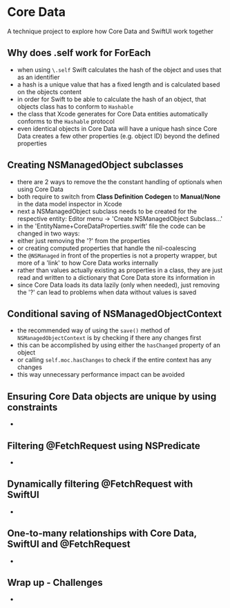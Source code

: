 # Core Data
A technique project to explore how Core Data and SwiftUI work together

## Why does \.self work for ForEach
- when using `\.self` Swift calculates the hash of the object and uses that as an identifier
- a hash is a unique value that has a fixed length and is calculated based on the objects content
- in order for Swift to be able to calculate the hash of an object, that objects class has to conform to `Hashable`
- the class that Xcode generates for Core Data entities automatically conforms to the `Hashable` protocol
- even identical objects in Core Data will have a unique hash since Core Data creates a few other properties (e.g. object ID) beyond the defined properties

## Creating NSManagedObject subclasses
- there are 2 ways to remove the the constant handling of optionals when using Core Data
- both require to switch from __Class Definition__ **Codegen** to __Manual/None__ in the data model inspector in Xcode
- next a NSManagedObject subclass needs to be created for the respective entity: Editor menu -> 'Create NSManagedObject Subclass...'
- in the 'EntityName+CoreDataProperties.swift' file the code can be changed in two ways:
- either just removing the '?' from the properties
- or creating computed properties that handle the nil-coalescing
- the `@NSManaged` in front of the properties is not a property wrapper, but more of a 'link' to how Core Data works internally
- rather than values actually existing as properties in a class, they are just read and written to a dictionary that Core Data store its information in
- since Core Data loads its data lazily (only when needed), just removing the '?' can lead to problems when data without values is saved

## Conditional saving of NSManagedObjectContext
- the recommended way of using the `save()` method of `NSManagedObjectContext` is by checking if there any changes first
- this can be accomplished by using either the `hasChanged` property of an object
- or calling `self.moc.hasChanges` to check if the entire context has any changes
- this way unnecessary performance impact can be avoided

## Ensuring Core Data objects are unique by using constraints
- 

## Filtering @FetchRequest using NSPredicate
-

## Dynamically filtering @FetchRequest with SwiftUI
-

## One-to-many relationships with Core Data, SwiftUI and @FetchRequest
- 

## Wrap up - Challenges
- 
